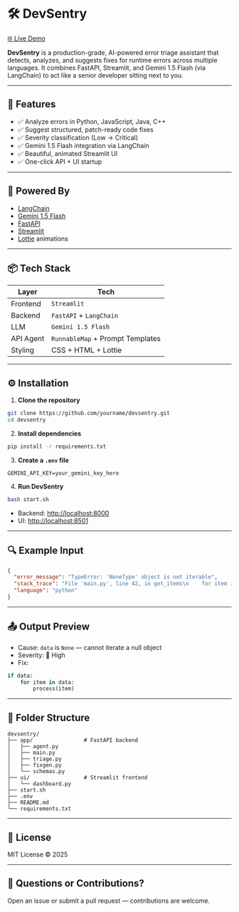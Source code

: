 # 🛠️ DevSentry

[🌐 Live Demo](http://152.53.225.240:8501/)

**DevSentry** is a production-grade, AI-powered error triage assistant that detects, analyzes, and suggests fixes for runtime errors across multiple languages. It combines FastAPI, Streamlit, and Gemini 1.5 Flash (via LangChain) to act like a senior developer sitting next to you.

---

## 🚀 Features

- ✅ Analyze errors in Python, JavaScript, Java, C++
- ✅ Suggest structured, patch-ready code fixes
- ✅ Severity classification (Low → Critical)
- ✅ Gemini 1.5 Flash integration via LangChain
- ✅ Beautiful, animated Streamlit UI
- ✅ One-click API + UI startup

---

## 🧠 Powered By

- [LangChain](https://github.com/langchain-ai/langchain)
- [Gemini 1.5 Flash](https://ai.google.dev/)
- [FastAPI](https://fastapi.tiangolo.com/)
- [Streamlit](https://streamlit.io/)
- [Lottie](https://lottiefiles.com/) animations

---

## 📦 Tech Stack

| Layer     | Tech                     |
|-----------|--------------------------|
| Frontend  | `Streamlit`              |
| Backend   | `FastAPI` + `LangChain`  |
| LLM       | `Gemini 1.5 Flash`       |
| API Agent | `RunnableMap` + Prompt Templates |
| Styling   | CSS + HTML + Lottie      |

---

## ⚙️ Installation

1. **Clone the repository**
```bash
git clone https://github.com/yourname/devsentry.git
cd devsentry
```

2. **Install dependencies**
```bash
pip install -r requirements.txt
```

3. **Create a `.env` file**
```env
GEMINI_API_KEY=your_gemini_key_here
```

4. **Run DevSentry**
```bash
bash start.sh
```

- Backend: [http://localhost:8000](http://localhost:8000)
- UI: [http://localhost:8501](http://localhost:8501)

---

## 🔍 Example Input

```json
{
  "error_message": "TypeError: 'NoneType' object is not iterable",
  "stack_trace": "File 'main.py', line 42, in get_items\n    for item in data:\nTypeError: 'NoneType' object is not iterable",
  "language": "python"
}
```

---

## 📤 Output Preview

- Cause: `data` is `None` — cannot iterate a null object
- Severity: 🔴 High
- Fix:
```python
if data:
    for item in data:
        process(item)
```

---

## 📁 Folder Structure

```
devsentry/
├── app/                # FastAPI backend
│   ├── agent.py
│   ├── main.py
│   ├── triage.py
│   ├── fixgen.py
│   └── schemas.py
├── ui/                 # Streamlit frontend
│   └── dashboard.py
├── start.sh
├── .env
├── README.md
└── requirements.txt
```

---

## 📄 License

MIT License © 2025

---

## 🙋 Questions or Contributions?

Open an issue or submit a pull request — contributions are welcome.
